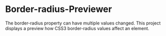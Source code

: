# Border-radius-Previewer

The border-radius property can have multiple values changed.
This project displays a preview how CSS3 border-radius values affect an element.
